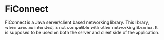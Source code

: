 # FiConnect

FiConnect is a Java server/client based networking library.
This library, when used as intended, is not compatible with other networking libraries.
It is supposed to be used on both the server and client side of the application.
